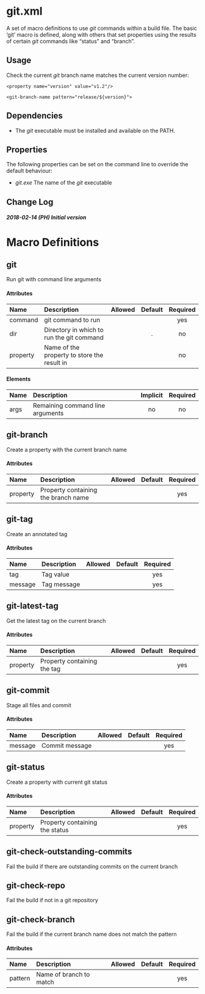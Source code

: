 # git.xml

A set of macro definitions to use *git* commands within a build file.
The basic ‘git’ macro is defined, along with others that set properties
using the results of certain *git* commands like “status” and “branch”.

## Usage

Check the current *git* branch name matches the current version number:

    <property name="version" value="v1.2"/>
    
    <git-branch-name pattern="release/${version}">

## Dependencies

  - The *git* executable must be installed and available on the PATH.

## Properties

The following properties can be set on the command line to override the
default behaviour:

  - *git.exe* The name of the *git* executable

## Change Log

##### 2018-02-14 (PH) Initial version

# Macro Definitions

## git

Run git with command line
arguments

#### Attributes

| Name     | Description                                 | Allowed | Default | Required |
| :------- | :------------------------------------------ | :------ | :-----: | :------: |
| command  | git command to run                          |         |         |   yes    |
| dir      | Directory in which to run the git command   |         |    .    |    no    |
| property | Name of the property to store the result in |         |         |    no    |

#### Elements

| Name | Description                      | Implicit | Required |
| :--- | :------------------------------- | :------: | :------: |
| args | Remaining command line arguments |    no    |    no    |

## git-branch

Create a property with the current branch
name

#### Attributes

| Name     | Description                         | Allowed | Default | Required |
| :------- | :---------------------------------- | :------ | :-----: | :------: |
| property | Property containing the branch name |         |         |   yes    |

## git-tag

Create an annotated tag

#### Attributes

| Name    | Description | Allowed | Default | Required |
| :------ | :---------- | :------ | :-----: | :------: |
| tag     | Tag value   |         |         |   yes    |
| message | Tag message |         |         |   yes    |

## git-latest-tag

Get the latest tag on the current
branch

#### Attributes

| Name     | Description                 | Allowed | Default | Required |
| :------- | :-------------------------- | :------ | :-----: | :------: |
| property | Property containing the tag |         |         |   yes    |

## git-commit

Stage all files and commit

#### Attributes

| Name    | Description    | Allowed | Default | Required |
| :------ | :------------- | :------ | :-----: | :------: |
| message | Commit message |         |         |   yes    |

## git-status

Create a property with current git
status

#### Attributes

| Name     | Description                    | Allowed | Default | Required |
| :------- | :----------------------------- | :------ | :-----: | :------: |
| property | Property containing the status |         |         |   yes    |

## git-check-outstanding-commits

Fail the build if there are outstanding commits on the current branch

## git-check-repo

Fail the build if not in a git repository

## git-check-branch

Fail the build if the current branch name does not match the pattern

#### Attributes

| Name    | Description             | Allowed | Default | Required |
| :------ | :---------------------- | :------ | :-----: | :------: |
| pattern | Name of branch to match |         |         |   yes    |
